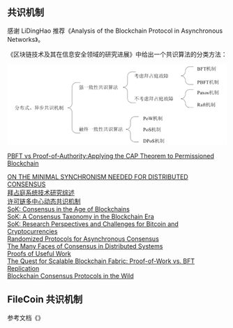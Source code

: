 ##  共识机制

感谢 LiDingHao 推荐《Analysis of the Blockchain Protocol in Asynchronous Networks》。


《区块链技术及其在信息安全领域的研究进展》中给出一个共识算法的分类方法：

![consensus](https://github.com/stone-note/stone-note.github.io/blob/master/_pictures/blockchainNG/consensus.png?raw=true)


[PBFT vs Proof-of-Authority:Applying the CAP Theorem to Permissioned Blockchain ](https://eprints.soton.ac.uk/415083/2/itasec18_main.pdf)   



[ON THE MINIMAL SYNCHRONISM NEEDED FOR DISTRIBUTED CONSENSUS](http://citeseerx.ist.psu.edu/viewdoc/download?doi=10.1.1.456.4362&rep=rep1&type=pdf)   
[拜占庭系统技术研究综述](http://www.jos.org.cn/ch/reader/create_pdf.aspx?file_no=4395&journal_id=jos)   
[许可链多中心动态共识机制](http://cjc.ict.ac.cn/online/bfpub/mxp-20171225161040.pdf)   
[SoK: Consensus in the Age of Blockchains](https://arxiv.org/pdf/1711.03936)   
[SoK: A Consensus Taxonomy in the Blockchain Era](https://eprint.iacr.org/2018/754.pdf)   
[SoK: Research Perspectives and Challenges for Bitcoin and Cryptocurrencies](https://www.ieee-security.org/TC/SP2015/papers-archived/6949a104.pdf)   
[Randomized Protocols for Asynchronous Consensus](http://disi.unitn.it/~montreso/ds/syllabus/papers/randomized-consensus-survey.pdf)   
[The Many Faces of Consensus in Distributed Systems](http://fortissimo.unice.fr/twiki/pub/Minfo/DistTD5/Themanyfacesofconsensusindistributedsystems.pdf)   
[Proofs of Useful Work](https://eprint.iacr.org/2017/203.pdf)   
[The Quest for Scalable Blockchain Fabric: Proof-of-Work vs. BFT Replication](https://allquantor.at/blockchainbib/pdf/vukolic2015quest.pdf)  
[Blockchain Consensus Protocols in the Wild](https://arxiv.org/pdf/1707.01873.pdf)

##  FileCoin 共识机制
参考文档《》